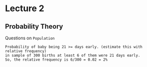 # Lecture 2
## Probability Theory

Questions on `Population`  
```
Probability of baby being 21 >= days early. (estimate this with relative frequency)  
in sample of 300 births at least 6 of them were 21 days early.   
So, the relative frequency is 6/300 = 0.02 = 2%

```
